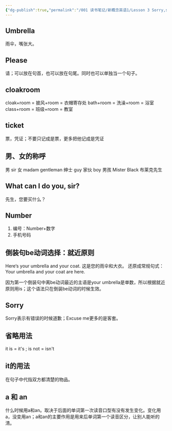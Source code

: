 ```yaml
---
{"dg-publish":true,"permalink":"/001 读书笔记/新概念英语1/Lesson 3 Sorry,sir/","dgPassFrontmatter":true,"created":"2024-02-26T20:03:20.747+08:00","updated":"2024-06-01T10:29:25.134+08:00"}
---
```


##  Umbrella

雨伞，嘴张大。

## Please

请；可以放在句首，也可以放在句尾。同时也可以单独当一个句子。

## cloakroom

cloak+room = 披风+room = 衣帽寄存处
bath+room = 洗澡+room = 浴室
class+room = 班级+room = 教室

## ticket

票，凭证；不要只记成是票，更多把他记成是凭证

## 男、女的称呼

男 sir  女 madam
gentleman 绅士
guy 家伙
boy 男孩
Mister Black 布莱克先生

## What can I do you, sir?

先生，您要买什么？

## Number

1. 编号：Number+数字
2. 手机号码

## 倒装句be动词选择：就近原则

Here‘s your umbrella and your coat. 这是您的雨伞和大衣。
还原成常规句式：
Your umbrella and your coat are here. 

因为第一个倒装句中离be动词最近的主语是your umbrella是单数，所以根据就近原则用is；这个语法只在倒装be动词的时候生效。

## Sorry

Sorry表示有错误的时候道歉；Excuse me更多的是客套。

## 省略用法

it is = it's ; is not = isn't

## it的用法

在句子中代指双方都清楚的物品。

## a 和 an 

什么时候用a和an。取决于后面的单词第一次读音口型有没有发生变化。变化用a，没变用an；a和an的主要作用是用来后单词第一个读音区分，让别人能听的清。